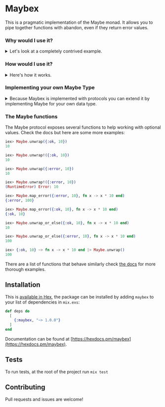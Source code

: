 # Maybex

This is a pragmatic implementation of the Maybe monad. It allows you to pipe together functions with abandon, even if they return error values.

### Why would I use it?

<details>
  <summary>Let's look at a completely contrived example.</summary>
Imagine you get some data and you want to turn it to json then save somewhere:

```elixir
{:ok, %{valid?: true, data: "DATA!"}}
|> turn_into_json()
|> save_to_the_db()
```

Let's say they are implemented like this:

```elixir
def turn_into_json(%{valid?: false}), do: {:error, "Nope"}
def turn_into_json(data), do: {:ok, Jason.encode!(data)}

def save_to_the_db(json), do: DB.save(json)
```

Notice the problem? The return from `turn_into_json` doesn't match what `save_to_the_db` expects. So we have two options.

  1. define `save_to_the_db` such that it can handle an okay / error tuple.
  2. use  `with`.

The first approach would look like this:

```elixir
def save_to_the_db({:ok, json}), do: DB.save(json)
def save_to_the_db({:error, json}), do: {:error, json}
def save_to_the_db(json), do: DB.save(json)
```

There are lots of reasons why it feels wrong. It's not the concern of `save_to_the_db` what `turn_into_json` returns. If `turn_into_json` changes we shouldn't have to also change `save_to_the_db`, so if we do 1. we've introduced coupling that we do not want. Worse than that if we add more functions in between `save_to_the_db` and `turn_into_json` they would also all have to handle an okay / error tuple, which adds overhead. `save_to_the_db` can't handle all of the possible inputs it might get and it shouldn't. In elixir this is easy to do because of pattern matching so is often tempting, but should be avoided.

Option 2 looks like this:

```elixir
data = {:ok, %{valid?: true, data: "DATA!"}}

with {:ok, next} <- turn_into_json(data) do
  save_to_the_db(next)
else
  {:error, "Nope"} -> {:error, "Nope"}
end
```

That's much more reasonable, but even this can get unwieldy quickly. If we add more functions, we have to handle them each in the `else` clause, some may return error tuples, some may return nil:

```elixir
data = {:ok, %{valid?: true, data: "DATA!"}}

with {:ok, next} <- turn_into_json(data),
  result <- spin_it_around_a_bit(next),
  x when not is_nil(x) <- nullable_fun(result) do
  save_to_the_db(x)
else
  nil -> {:error, "Nope"}
  {:error, "Nope"} -> {:error, "Nope"}
end
```
Which again may be fine in small doses, but Maybex offers an alternative:

```elixir
{:ok, %{valid?: true, data: "DATA!"}}
|> Maybe.map(&turn_into_json/1)
|> Maybe.map(&save_to_the_db/1)
```

Or even:

```elixir
import Maybe.Pipe

{:ok, %{valid?: true, data: "DATA!"}}
~> &turn_into_json/1
~> &save_to_the_db/1
```

</details>

### How would I use it?
<details>
<summary>Here's how it works.</summary>

Generally there are two types of things, there are error things and non error things. You can define for yourself what specifically counts as an error, and what isn't, but Maybex provides a few for you. We define the following:

| Error              |   Non Error      |
| -------------------|------------------|
| `{:error, _}`      | `{:ok, _}`       |
| `%Error{value: _}` | `%Ok{value: _}`  |


If we pass `{:ok, thing}` into `Maybe.map/2` we will pass `thing` into the mapping function, and return that result wrapped in an okay tuple. If we map over an `{:error, thing}` we wont do anything, and will just return the error tuple:

```elixir
iex> {:ok, 10} |> Maybe.map(fn x -> x * 10 end)
{:ok, 100}

iex> {:error, 10} |> Maybe.map(fn x -> x * 10 end)
{:error, 10}

iex> {:ok, 10}
...> |> Maybe.map(fn x -> x * 10 end)
...> |> Maybe.map(fn _x -> {:error, "Nope!"} end)
...> |> Maybe.map(fn x -> x * 10 end)
{:error, "Nope!"}

iex> %Ok{value: 10} |> Maybe.map(fn x -> x * 10 end)
%Ok{value: 100}

iex> %Error{value: 10} |> Maybe.map(fn x -> x * 10 end)
%Error{value: 10}

iex> %Ok{value: 10}
...> |> Maybe.map(fn x -> x * 10 end)
...> |> Maybe.map(fn _x -> %Error{value: "Nope!"} end)
...> |> Maybe.map(fn x -> x * 10 end)
%Error{value: "Nope!"}

iex> Maybe.unwrap(%Ok{value: 10})
10

iex> Maybe.unwrap(%Error{value: 10})
10

iex> Maybe.map_error(%Error{value: 10}, fn x -> x * 10 end)
%Error{value: 100}
```

There is also an infix version of the `map` function which looks like this `~>`

```elixir
import Maybe.Pipe

iex> {:ok, 10} ~> fn x -> x * 10 end
{:ok, 100}

iex> {:error, 10} ~> fn x -> x * 10 end
{:error, 10}

iex> {:ok, 10}
...> ~> fn x -> x * 10 end
...> ~> fn _x -> {:error, "Nope!"} end
...> ~> fn x -> x * 10 end
{:error, "Nope!"}

```
</details>

### Implementing your own Maybe Type

<details>
  <summary>Because Maybex is implemented with protocols you can extend it by implementing Maybe for your own data type.</summary>
Lets do it for an Ecto.Changeset for no reason whatsoever:

```elixir

defmodule Test do
  use Ecto.Schema

  embedded_schema do
    field(:thing, :integer)
  end
end

defimpl Maybe, for: Ecto.Changeset do
  def map(changeset = %{valid?: true}, fun), do: fun.(changeset)
  def map(changeset, _), do: changeset

  def map_error(changeset = %{valid?: true}, _), do: changeset
  def map_error(changeset, fun), do: fun.(changeset)

  def unwrap!(changeset), do: Ecto.Changeset.apply_action!(changeset, :unwrap)

  def unwrap(changeset) do
    with {:ok, ch} <- Ecto.Changeset.apply_action(changeset, :unwrap) do
      ch
    else
      {:error, ch} -> ch
    end
  end

  def unwrap_or_else(changeset = %{valid?: true}, _), do: changeset
  def unwrap_or_else(changeset, fun), do: fun.(changeset)

  def is_error?(%{valid?: true}), do: false
  def is_error?(%{valid?: _}), do: true

  def is_ok?(%{valid?: true}), do: true
  def is_ok?(%{valid?: _}), do: false
end
```
```sh
iex> %Test{} |> Ecto.Changeset.cast(%{thing: "1"}, [:thing]) |> Maybe.map_error(fn ch ->
  Logger.warn(fn -> "Insert failed: #{inspect(ch)}" end)
end)
#Ecto.Changeset<
  action: nil,
  changes: %{thing: 1},
  errors: [],
  data: #Test<>,
  valid?: true
>

iex> %Test{} |> Ecto.Changeset.cast(%{thing: false}, [:thing]) |> Maybe.map_error(fn ch ->
  Logger.warn(fn -> "Insert failed: #{inspect(ch)}" end)
end)
[warn]  Insert failed: #Ecto.Changeset<action: nil, changes: %{}, errors: [thing: {"is invalid", [type: :integer, validation: :cast]}], data: #Test<>, valid?: false>
```
</details>

### The Maybe functions

The Maybe protocol exposes several functions to help working with optional values. Check the docs but here are some more examples:

```elixir
iex> Maybe.unwrap({:ok, 10})
10

iex> Maybe.unwrap!({:ok, 10})
10

iex> Maybe.unwrap({:error, 10})
10

iex> Maybe.unwrap!({:error, 10})
(RuntimeError) Error: 10

iex> Maybe.map_error({:error, 10}, fn x -> x * 10 end)
{:error, 100}

iex> Maybe.map_error({:ok, 10}, fn x -> x * 10 end)
{:ok, 10}

iex> Maybe.unwrap_or_else({:ok, 10}, fn x -> x * 10 end)
10

iex> Maybe.unwrap_or_else({:error, 10}, fn x -> x * 10 end)
100

iex> {:ok, 10} ~> fn x -> x * 10 end |> Maybe.unwrap()
100
```

There are a list of functions that behave similarly check [the docs](https://hexdocs.pm/maybex) for more thorough examples.


## Installation

This is [available in Hex](https://hex.pm/packages/maybex), the package can be installed
by adding `maybex` to your list of dependencies in `mix.exs`:

```elixir
def deps do
  [
    {:maybex, "~> 1.0.0"}
  ]
end
```

Documentation can be found at [https://hexdocs.pm/maybex](https://hexdocs.pm/maybex).

## Tests

To run tests, at the root of the project run `mix test`

## Contributing

Pull requests and issues are welcome!
